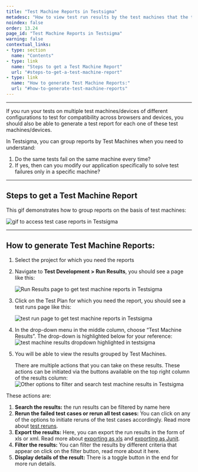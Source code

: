 ```yaml
---
title: "Test Machine Reports in Testsigma"
metadesc: "How to view test run results by the test machines that the test cases were executed on in Testsigm alpplication"
noindex: false
order: 13.24
page_id: "Test Machine Reports in Testsigma"
warning: false
contextual_links:
- type: section
  name: "Contents"
- type: link
  name: "Steps to get a Test Machine Report"
  url: "#steps-to-get-a-test-machine-report"
- type: link
  name: "How to generate Test Machine Reports:"
  url: "#how-to-generate-test-machine-reports"
---
```


---

If you run your tests on multiple test machines/devices of different configurations to test for compatibility across browsers and devices, you should also be able to generate a test report for each one of these test machines/devices. 

In Testsigma, you can group reports by Test Machines when you need to understand:
1. Do the same tests fail on the same machine every time?
2. If yes, then can you modify our application specifically to solve test failures only in a specific machine?


---
## **Steps to get a Test Machine Report**

This gif demonstrates how to group reports on the basis of test machines:

![gif to access test case reports in Testsigma](https://s3.amazonaws.com/static-docs.testsigma.com/new_images/projects/applications/reports.gif)

---
## **How to generate Test Machine Reports:**

1. Select the project for which you need the reports
2. Navigate to **Test Development > Run Results**, you should see a page like this:

   ![Run Results page to get test machine reports in Testsigma](https://s3.amazonaws.com/static-docs.testsigma.com/new_images/reports/runs/test-machine-reports/run-results-page-to-get-test-machine-reports-testsigma.png)

3. Click on the Test Plan for which you need the report, you should see a test runs page like this:

   ![test run page to get test machine reports in Testsigma](https://docs.testsigma.com/images/test-machine-reports/test-run-page-to-get-test-machine-reports-in-testsigma.png)

4. In the drop-down menu in the middle column, choose “Test Machine Results”. The drop-down is highlighted below for your reference:
   ![test machine results dropdown highlighted in testsigma](https://docs.testsigma.com/images/test-machine-reports/test-machine-results-dropdown-highlighted-testsigma.png)

5. You will be able to view the results grouped by Test Machines.
 

   There are multiple actions that you can take on these results. These actions can be initiated via the buttons available on the top right column of the results column:
   ![Other options to filter and search test machine results in Testsigma](https://docs.testsigma.com/images/test-machine-reports/test-machine-results-other-options-to-filter-search-testsigma.png)

  These actions are:

  1. **Search the results:** the run results can be filtered by name here
  2. **Rerun the failed test cases or rerun all test cases:** You can click on any of the options to initiate reruns of the test cases accordingly. Read more about [test reruns](https://testsigma.com/docs/reports/runs/rerun/).
  3. **Export the results:** Here, you can export the run results in the form of xls or xml. Read more about [exporting as xls](https://testsigma.com/docs/reports/export-reports/export-report-xls/) and [exporting as Junit](https://testsigma.com/docs/reports/export-reports/export-reports-junit/).
  4. **Filter the results:** You can filter the results by different criteria that appear on click on the filter button, read more about it here.
  5. **Display details of the result:** There is a toggle button in the end for more run details.




